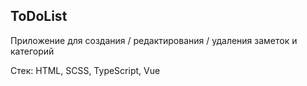 ## ToDoList
Приложение для создания / редактирования / удаления заметок и категорий

Стек: HTML, SCSS, TypeScript, Vue
